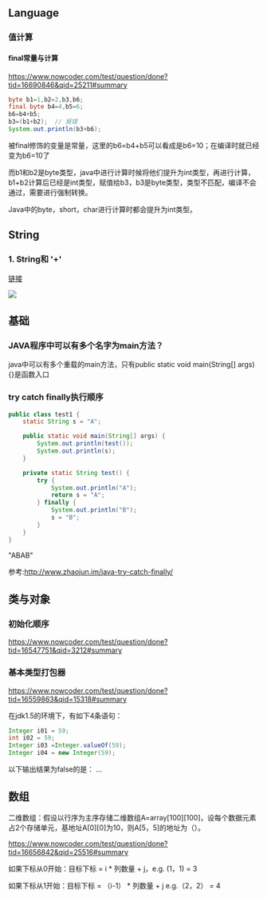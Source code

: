## Language

### 值计算

#### final常量与计算

https://www.nowcoder.com/test/question/done?tid=16690846&qid=25211#summary

```java
byte b1=1,b2=2,b3,b6; 
final byte b4=4,b5=6; 
b6=b4+b5; 
b3=(b1+b2);  // 报错
System.out.println(b3+b6);
```

被final修饰的变量是常量，这里的b6=b4+b5可以看成是b6=10；在编译时就已经变为b6=10了

而b1和b2是byte类型，java中进行计算时候将他们提升为int类型，再进行计算，b1+b2计算后已经是int类型，赋值给b3，b3是byte类型，类型不匹配，编译不会通过，需要进行强制转换。

Java中的byte，short，char进行计算时都会提升为int类型。













## String

### 1. String和 '+'

[链接](https://www.nowcoder.com/test/question/done?tid=16140014&qid=3731#summary)

![](https://ws1.sinaimg.cn/large/8747d788gy1fs4y3n4kuxj218w0jcac6.jpg)



## 基础

###  JAVA程序中可以有多个名字为main方法？

java中可以有多个重载的main方法，只有public static void main(String[] args){}是函数入口 



### try catch finally执行顺序

```java
public class test1 {
    static String s = "A";

    public static void main(String[] args) {
        System.out.println(test());
        System.out.println(s);
    }

    private static String test() {
        try {
            System.out.println("A");
            return s = "A";
        } finally {
            System.out.println("B");
            s = "B";
        }
    }
}
```

"ABAB"

参考:http://www.zhaojun.im/java-try-catch-finally/

## 类与对象

### 初始化顺序

https://www.nowcoder.com/test/question/done?tid=16547751&qid=3212#summary



### 基本类型打包器

https://www.nowcoder.com/test/question/done?tid=16559863&qid=15318#summary

在jdk1.5的环境下，有如下4条语句：

```java
Integer i01 = 59;
int i02 = 59;
Integer i03 =Integer.valueOf(59);
Integer i04 = new Integer(59);
```

以下输出结果为false的是： ...



## 数组

二维数组：假设以行序为主序存储二维数组A=array[100][100]，设每个数据元素占2个存储单元，基地址A[0][0]为10，则A[5，5]的地址为（）。 

https://www.nowcoder.com/test/question/done?tid=16656842&qid=25516#summary

如果下标从0开始：目标下标 = i * 列数量 + j，e.g. (1，1) = 3

如果下标从1开始：目标下标 = （i-1） * 列数量 + j e.g.（2，2） = 4